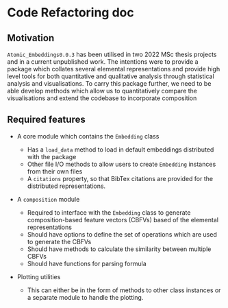 # Code Refactoring doc

## Motivation

`Atomic_Embeddings0.0.3` has been utilised in two 2022 MSc thesis projects and in a current unpublished work. The intentions were to provide a package which collates several elemental representations and provide high level tools for both quantitative and qualitative analysis through statistical analysis and visualisations.
To carry this package further, we need to be able develop methods which allow us to quantitatively compare the visualisations and extend the codebase to incorporate composition

## Required features

* A core module which contains the `Embedding` class
    * Has a `load_data` method to load in default embeddings distributed with the package
    * Other file I/O methods to allow users to create `Embedding` instances from their own files
    * A `citations` property, so that BibTex citations are provided for the distributed representations.

* A `composition` module
    * Required to interface with the `Embedding` class to generate composition-based feature vectors (CBFVs) based of the elemental representations
    * Should have options to define the set of operations which are used to generate the CBFVs
    * Should have methods to calculate the similarity between multiple CBFVs
    * Should have functions for parsing formula

* Plotting utilities
    * This can either be in the form of methods to other class instances or a separate module to handle the plotting.